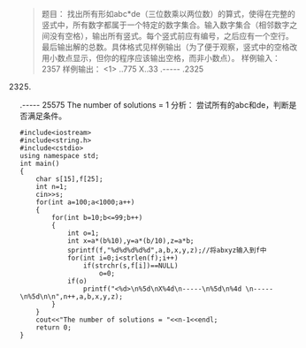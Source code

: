 > 题目：
找出所有形如abc*de（三位数乘以两位数）的算式，使得在完整的竖式中，所有数字都属于一个特定的数字集合。输入数字集合（相邻数字之间没有空格），输出所有竖式。每个竖式前应有编号，之后应有一个空行。最后输出解的总数。具体格式见样例输出（为了便于观察，竖式中的空格改用小数点显示，但你的程序应该输出空格，而非小数点）。
样例输入：2357
样例输出：
<1>
..775
X..33
.-----
.2325
2325.
.-----
25575
The number of solutions = 1
分析：
尝试所有的abc和de，判断是否满足条件。

```
#include<iostream>
#include<string.h>
#include<cstdio>
using namespace std;
int main()
{
    char s[15],f[25];
    int n=1;
    cin>>s;
    for(int a=100;a<1000;a++)
    {
        for(int b=10;b<=99;b++)
        {
            int o=1;
            int x=a*(b%10),y=a*(b/10),z=a*b;
            sprintf(f,"%d%d%d%d%d",a,b,x,y,z);//将abxyz输入到f中
            for(int i=0;i<strlen(f);i++)
                if(strchr(s,f[i])==NULL)
                    o=0;
            if(o)
                printf("<%d>\n%5d\nX%4d\n-----\n%5d\n%4d \n-----\n%5d\n\n",n++,a,b,x,y,z);
        }
    }
    cout<<"The number of solutions = "<<n-1<<endl;
    return 0;
}

```